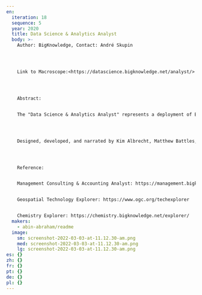 ```yaml
---
en:
  iteration: 18
  sequence: 5
  year: 2020
  title: Data Science & Analytics Analyst
  body: >-
    Author: BigKnowledge, Contact: André Skupin 




    Link to Macroscope:<https://datascience.bigknowledge.net/analyst/> 




    Abstract:


    The "Data Science & Analytics Analyst" represents a deployment of BoKMap (Body of Knowledge Map), a platform for comprehensive exploration and analysis of knowledge spaces. Instead of treating popular notions of "understanding the innovation landscape" or "finding knowledge gaps" as mere metaphors, we leverage machine learning and data visualization to operationalize spatial intelligence. Inspired by geographic principles and cartographic techniques, a patent-pending workflow produced a knowledge reference system that effectively acts as a "GPS for knowledge" and powers an interactive base map and analytics engine. Users can now interact with abstract concepts and concrete documents with the ease of every-day web mapping tools, even without prior domain knowledge. This includes a unique ability to serendipitously discover concepts and documents by simply interacting with the map, by either double-clicking in it or drawing query geometry. The scope and volume of documents accessible through the app is evolving, but currently entails several hundred thousand documents, from tech articles to scientific papers.




    Designed, developed, and narrated by Kim Albrecht, Matthew Battles, Fabian Dinklage, and Sydney Lewis




    Reference:


    Management Consulting & Accounting Analyst: https://management.bigknowledge.net/analyst/


    Geospatial Technology Explorer: https://www.ogc.org/techexplorer


    Chemistry Explorer: https://chemistry.bigknowledge.net/explorer/
  makers:
    - abin-abraham/readme
  image:
    sm: screenshot-2022-03-03-at-11.12.30-am.png
    med: screenshot-2022-03-03-at-11.12.30-am.png
    lg: screenshot-2022-03-03-at-11.12.30-am.png
es: {}
zh: {}
fr: {}
pt: {}
de: {}
pl: {}
---
```


